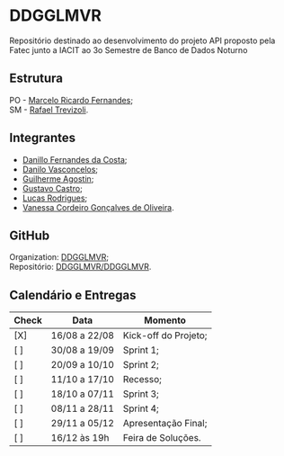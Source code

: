 # DDGGLMVR
Repositório destinado ao desenvolvimento do projeto API proposto pela Fatec junto a IACIT ao 3o Semestre de Banco de Dados Noturno

## Estrutura
PO - [Marcelo Ricardo Fernandes](https://github.com/MarceloRicardoFernandes);  
SM - [Rafael Trevizoli](https://github.com/rtrevizoli).  

## Integrantes
- [Danillo Fernandes da Costa](https://github.com/Geolioon);  
- [Danilo Vasconcelos](https://github.com/dannslima);  
- [Guilherme Agostin](https://github.com/GuilhermeAgostin);  
- [Gustavo Castro](https://github.com/gustavocastrow);  
- [Lucas Rodrigues](https://github.com/LucasMonteiiroo);  
- [Vanessa Cordeiro Gonçalves de Oliveira](https://github.com/vanessacordeiro).  

## GitHub
Organization:   [DDGGLMVR](https://github.com/DDGGLMVR/);  
Repositório:    [DDGGLMVR/DDGGLMVR](https://github.com/DDGGLMVR/DDGGLMVR).  

## Calendário e Entregas 
Check | Data          | Momento
----- | ------------- | ---------------------
[X]   | 16/08 a 22/08 | Kick-off do Projeto;
[ ]   | 30/08 a 19/09 | Sprint 1;
[ ]   | 20/09 a 10/10 | Sprint 2;
[ ]   | 11/10 a 17/10 | Recesso;
[ ]   | 18/10 a 07/11 | Sprint 3;
[ ]   | 08/11 a 28/11 | Sprint 4;
[ ]   | 29/11 a 05/12 | Apresentação Final;
[ ]   | 16/12 às 19h  | Feira de Soluções.
